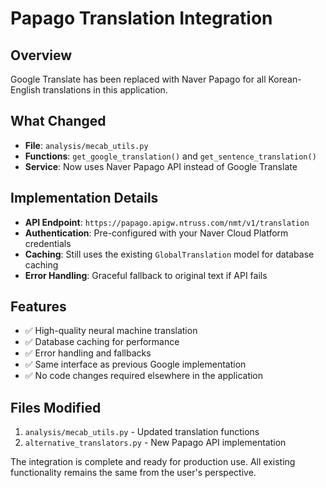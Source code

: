 # Papago Translation Integration

## Overview
Google Translate has been replaced with Naver Papago for all Korean-English translations in this application.

## What Changed
- **File**: `analysis/mecab_utils.py`
- **Functions**: `get_google_translation()` and `get_sentence_translation()`
- **Service**: Now uses Naver Papago API instead of Google Translate

## Implementation Details
- **API Endpoint**: `https://papago.apigw.ntruss.com/nmt/v1/translation`
- **Authentication**: Pre-configured with your Naver Cloud Platform credentials
- **Caching**: Still uses the existing `GlobalTranslation` model for database caching
- **Error Handling**: Graceful fallback to original text if API fails

## Features
- ✅ High-quality neural machine translation
- ✅ Database caching for performance
- ✅ Error handling and fallbacks
- ✅ Same interface as previous Google implementation
- ✅ No code changes required elsewhere in the application

## Files Modified
1. `analysis/mecab_utils.py` - Updated translation functions
2. `alternative_translators.py` - New Papago API implementation

The integration is complete and ready for production use. All existing functionality remains the same from the user's perspective. 